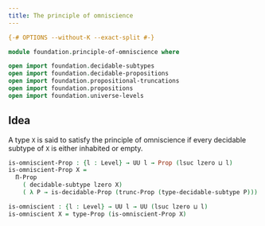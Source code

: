 ```yaml
---
title: The principle of omniscience
---
```


```agda
{-# OPTIONS --without-K --exact-split #-}

module foundation.principle-of-omniscience where

open import foundation.decidable-subtypes
open import foundation.decidable-propositions
open import foundation.propositional-truncations
open import foundation.propositions
open import foundation.universe-levels
```

## Idea

A type `X` is said to satisfy the principle of omniscience if every decidable subtype of `X` is either inhabited or empty.

```agda
is-omniscient-Prop : {l : Level} → UU l → Prop (lsuc lzero ⊔ l)
is-omniscient-Prop X =
  Π-Prop
    ( decidable-subtype lzero X)
    ( λ P → is-decidable-Prop (trunc-Prop (type-decidable-subtype P)))

is-omniscient : {l : Level} → UU l → UU (lsuc lzero ⊔ l)
is-omniscient X = type-Prop (is-omniscient-Prop X)
```
